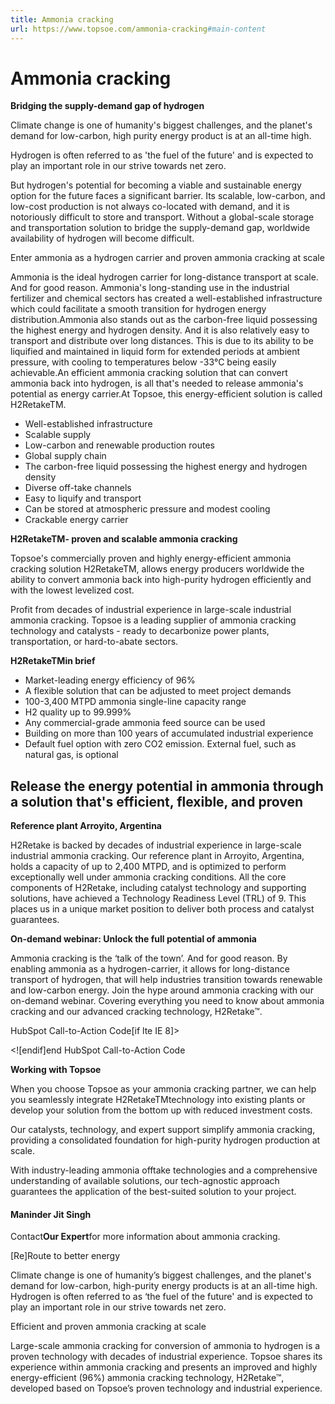 ```yaml
---
title: Ammonia cracking
url: https://www.topsoe.com/ammonia-cracking#main-content
---
```


# Ammonia cracking

**Bridging the supply-demand gap of hydrogen**

Climate change is one of humanity's biggest challenges, and the planet's demand for low-carbon, high purity energy product is at an all-time high.

Hydrogen is often referred to as 'the fuel of the future' and is expected to play an important role in our strive towards net zero.

But hydrogen's potential for becoming a viable and sustainable energy option for the future faces a significant barrier. Its scalable, low-carbon, and low-cost production is not always co-located with demand, and it is notoriously difficult to store and transport. Without a global-scale storage and transportation solution to bridge the supply-demand gap, worldwide availability of hydrogen will become difficult.

Enter ammonia as a hydrogen carrier and proven ammonia cracking at scale

Ammonia is the ideal hydrogen carrier for long-distance transport at scale. And for good reason. Ammonia's long-standing use in the industrial fertilizer and chemical sectors has created a well-established infrastructure which could facilitate a smooth transition for hydrogen energy distribution.Ammonia also stands out as the carbon-free liquid possessing the highest energy and hydrogen density. And it is also relatively easy to transport and distribute over long distances. This is due to its ability to be liquified and maintained in liquid form for extended periods at ambient pressure, with cooling to temperatures below -33°C being easily achievable.An efficient ammonia cracking solution that can convert ammonia back into hydrogen, is all that's needed to release ammonia's potential as energy carrier.At Topsoe, this energy-efficient solution is called H2RetakeTM.

- Well-established infrastructure
- Scalable supply
- Low-carbon and renewable production routes
- Global supply chain
- The carbon-free liquid possessing the highest energy and hydrogen density
- Diverse off-take channels
- Easy to liquify and transport
- Can be stored at atmospheric pressure and modest cooling
- Crackable energy carrier

**H2RetakeTM- proven and scalable ammonia cracking**

Topsoe's commercially proven and highly energy-efficient ammonia cracking solution H2RetakeTM, allows energy producers worldwide the ability to convert ammonia back into high-purity hydrogen efficiently and with the lowest levelized cost.

Profit from decades of industrial experience in large-scale industrial ammonia cracking. Topsoe is a leading supplier of ammonia cracking technology and catalysts - ready to decarbonize power plants, transportation, or hard-to-abate sectors.

**H2RetakeTMin brief**

- Market-leading energy efficiency of 96%
- A flexible solution that can be adjusted to meet project demands
- 100-3,400 MTPD ammonia single-line capacity range
- H2 quality up to 99.999%
- Any commercial-grade ammonia feed source can be used
- Building on more than 100 years of accumulated industrial experience
- Default fuel option with zero CO2 emission. External fuel, such as natural gas, is optional

## Release the energy potential in ammonia through a solution that's efficient, flexible, and proven

**Reference plant Arroyito, Argentina**

H2Retake is backed by decades of industrial experience in large-scale industrial ammonia cracking. Our reference plant in Arroyito, Argentina, holds a capacity of up to 2,400 MTPD, and is optimized to perform exceptionally well under ammonia cracking conditions. All the core components of H2Retake, including catalyst technology and supporting solutions, have achieved a Technology Readiness Level (TRL) of 9. This places us in a unique market position to deliver both process and catalyst guarantees.

**On-demand webinar: Unlock the full potential of ammonia**

Ammonia cracking is the ‘talk of the town’. And for good reason. By enabling ammonia as a hydrogen-carrier, it allows for long-distance transport of hydrogen, that will help industries transition towards renewable and low-carbon energy. Join the hype around ammonia cracking with our on-demand webinar. Covering everything you need to know about ammonia cracking and our advanced cracking technology, H2Retake™.

HubSpot Call-to-Action Code[if lte IE 8]><div id="hs-cta-ie-element"></div><![endif][](https://cta-redirect.hubspot.com/cta/redirect/2115834/ba1e5a5d-cb02-4397-884d-8a1e145dda90)end HubSpot Call-to-Action Code

**Working with Topsoe**

When you choose Topsoe as your ammonia cracking partner, we can help you seamlessly integrate H2RetakeTMtechnology into existing plants or develop your solution from the bottom up with reduced investment costs.

Our catalysts, technology, and expert support simplify ammonia cracking, providing a consolidated foundation for high-purity hydrogen production at scale.

With industry-leading ammonia offtake technologies and a comprehensive understanding of available solutions, our tech-agnostic approach guarantees the application of the best-suited solution to your project.

#### Maninder Jit Singh

Contact**Our Expert**for more information about ammonia cracking.

[Re]Route to better energy

Climate change is one of humanity’s biggest challenges, and the planet's demand for  low-carbon, high-purity energy products is at an all-time high. Hydrogen is often referred  to as ‘the fuel of the future' and is expected to play an important role in our strive towards  net zero.

Efficient and proven ammonia cracking at scale

Large-scale ammonia cracking for conversion of ammonia to hydrogen is a proven technology  with decades of industrial experience. Topsoe shares its experience within ammonia cracking  and presents an improved and highly energy-efficient (96%) ammonia cracking technology,  H2Retake™, developed based on Topsoe’s proven technology and industrial experience.
